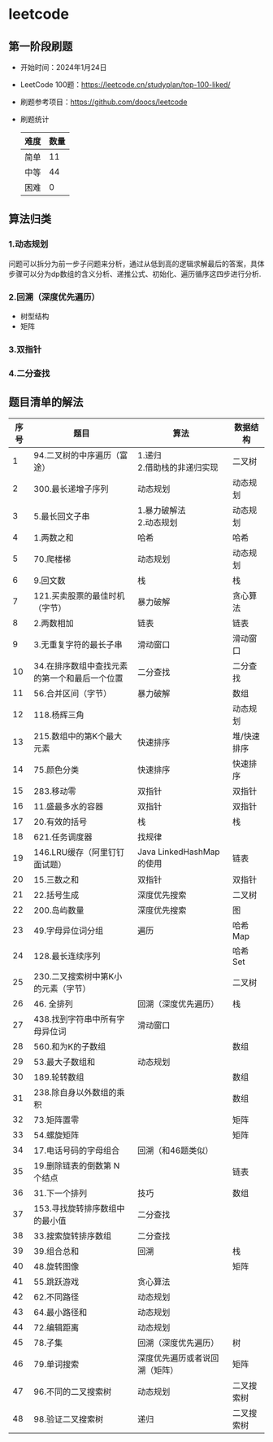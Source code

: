# leetcode

## 第一阶段刷题

* 开始时间：2024年1月24日
* LeetCode 100题：https://leetcode.cn/studyplan/top-100-liked/
* 刷题参考项目：https://github.com/doocs/leetcode
* 刷题统计

  | 难度 | 数量 |
  |----|----|
  | 简单 | 11 |
  | 中等 | 44 |
  | 困难 | 0  |

## 算法归类
### 1.动态规划
问题可以拆分为前一步子问题来分析，通过从低到高的逻辑求解最后的答案，具体步骤可以分为dp数组的含义分析、递推公式、初始化、遍历循序这四步进行分析.
### 2.回溯（深度优先遍历）
* 树型结构
* 矩阵
### 3.双指针

### 4.二分查找
  
## 题目清单的解法

| 序号 | 题目                       | 算法                    | 数据结构   |
|----|--------------------------|-----------------------|--------|
| 1  | 94.二叉树的中序遍历（富途）          | 1.递归<br/>2.借助栈的非递归实现  | 二叉树    |
| 2  | 300.最长递增子序列              | 动态规划                  | 动态规划   |
| 3  | 5.最长回文子串                 | 1.暴力破解法<br/>2.动态规划    | 动态规划   |
| 4  | 1.两数之和                   | 哈希                    | 哈希     |
| 5  | 70.爬楼梯                   | 动态规划                  | 动态规划   |
| 6  | 9.回文数                    | 栈                     | 栈      |
| 7  | 121.买卖股票的最佳时机（字节）        | 暴力破解                  | 贪心算法   |
| 8  | 2.两数相加                   | 链表                    | 链表     |
| 9  | 3.无重复字符的最长子串             | 滑动窗口                  | 滑动窗口   |
| 10 | 34.在排序数组中查找元素的第一个和最后一个位置 | 二分查找                  | 二分查找   |
| 11 | 56.合并区间（字节）              | 暴力破解                  | 数组     |
| 12 | 118.杨辉三角                 |                       | 动态规划   |
| 13 | 215.数组中的第K个最大元素          | 快速排序                  | 堆/快速排序 |
| 14 | 75.颜色分类                  | 快速排序                  | 快速排序   |
| 15 | 283.移动零                  | 双指针                   | 双指针    |
| 16 | 11.盛最多水的容器               | 双指针                   | 双指针    |
| 17 | 20.有效的括号                 | 栈                     | 栈      |
| 18 | 621.任务调度器                | 找规律                   |        |
| 19 | 146.LRU缓存（阿里钉钉面试题）       | Java LinkedHashMap的使用 | 链表     |
| 20 | 15.三数之和                  | 双指针                   | 双指针    |
| 21 | 22.括号生成                  | 深度优先搜索                | 二叉树    |
| 22 | 200.岛屿数量                 | 深度优先搜索                | 图      |
| 23 | 49.字母异位词分组               | 遍历                    | 哈希Map  |
| 24 | 128.最长连续序列               |                       | 哈希Set  |
| 25 | 230.二叉搜索树中第K小的元素（字节）     |                       | 二叉树    |
| 26 | 46. 全排列                  | 回溯（深度优先遍历）            | 栈      |
| 27 | 438.找到字符串中所有字母异位词        | 滑动窗口                  |        |
| 28 | 560.和为K的子数组              |                       | 数组     |
| 29 | 53.最大子数组和                | 动态规划                  |        |
| 30 | 189.轮转数组                 |                       | 数组     |
| 31 | 238.除自身以外数组的乘积           |                       | 数组     |
| 32 | 73.矩阵置零                  |                       | 矩阵     |
| 33 | 54.螺旋矩阵                  |                       | 矩阵     |
| 34 | 17.电话号码的字母组合             | 回溯（和46题类似）            |        |
| 35 | 19.删除链表的倒数第 N 个结点        |                       | 链表     |
| 36 | 31.下一个排列                 | 技巧                    | 数组     |
| 37 | 153.寻找旋转排序数组中的最小值        | 二分查找                  |        |
| 38 | 33.搜索旋转排序数组              | 二分查找                  |        |
| 39 | 39.组合总和                  | 回溯                    | 栈      |
| 40 | 48.旋转图像                  |                       | 矩阵     |
| 41 | 55.跳跃游戏                  | 贪心算法                  |        |
| 42 | 62.不同路径                  | 动态规划                  |        |
| 43 | 64.最小路径和                 | 动态规划                  |        |
| 44 | 72.编辑距离                  | 动态规划                  |        |
| 45 | 78.子集                    | 回溯（深度优先遍历）            | 树      |
| 46 | 79.单词搜索                  | 深度优先遍历或者说回溯（矩阵）       | 矩阵     |
| 47 | 96.不同的二叉搜索树          | 动态规划                  | 二叉搜索树  |
| 48 | 98.验证二叉搜索树            | 递归                    | 二叉搜索树  |









